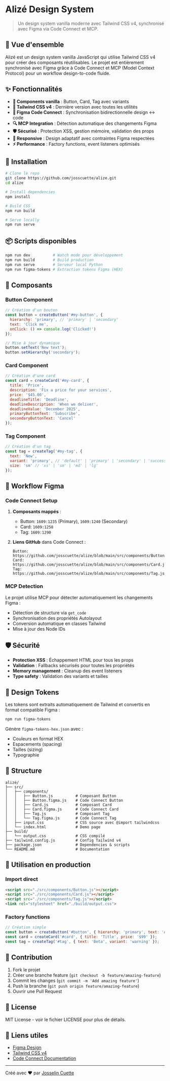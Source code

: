 # Alizé Design System

> Un design system vanilla moderne avec Tailwind CSS v4, synchronisé avec Figma via Code Connect et MCP.

## 🎨 Vue d'ensemble

Alizé est un design system vanilla JavaScript qui utilise Tailwind CSS v4 pour créer des composants réutilisables. Le projet est entièrement synchronisé avec Figma grâce à Code Connect et MCP (Model Context Protocol) pour un workflow design-to-code fluide.

## ✨ Fonctionnalités

- **🎯 Components vanilla** : Button, Card, Tag avec variants
- **🎨 Tailwind CSS v4** : Dernière version avec toutes les utilités
- **🔗 Figma Code Connect** : Synchronisation bidirectionnelle design ↔ code
- **🔍 MCP Integration** : Détection automatique des changements Figma
- **🛡️ Sécurisé** : Protection XSS, gestion mémoire, validation des props
- **📱 Responsive** : Design adaptatif avec contraintes Figma respectées
- **⚡ Performance** : Factory functions, event listeners optimisés

## 🚀 Installation

```bash
# Clone le repo
git clone https://github.com/josscuette/alize.git
cd alize

# Install dependencies
npm install

# Build CSS
npm run build

# Serve locally
npm run serve
```

## 📦 Scripts disponibles

```bash
npm run dev          # Watch mode pour développement
npm run build        # Build production
npm run serve        # Serveur local Python
npm run figma-tokens # Extraction tokens Figma (HEX)
```

## 🧩 Composants

### Button Component
```javascript
// Création d'un bouton
const button = createButton('#my-button', {
  hierarchy: 'primary', // 'primary' | 'secondary'
  text: 'Click me',
  onClick: () => console.log('Clicked!')
});

// Mise à jour dynamique
button.setText('New text');
button.setHierarchy('secondary');
```

### Card Component
```javascript
// Création d'une card
const card = createCard('#my-card', {
  title: 'Price',
  description: 'Fix a price for your services',
  price: '$45.00',
  deadlineTitle: 'Deadline',
  deadlineDescription: 'When we deliver',
  deadlineValue: 'December 2025',
  primaryButtonText: 'Subscribe',
  secondaryButtonText: 'Cancel'
});
```

### Tag Component
```javascript
// Création d'un tag
const tag = createTag('#my-tag', {
  text: 'New',
  variant: 'primary', // 'default' | 'primary' | 'secondary' | 'success' | 'warning' | 'error'
  size: 'sm' // 'xs' | 'sm' | 'md' | 'lg'
});
```

## 🎨 Workflow Figma

### Code Connect Setup

1. **Composants mappés** :
   - Button: `1609:1235` (Primary), `1609:1240` (Secondary)
   - Card: `1609:1258`
   - Tag: `1609:1290`

2. **Liens GitHub** dans Code Connect :
   ```
   Button: https://github.com/josscuette/alize/blob/main/src/components/Button.js
   Card: https://github.com/josscuette/alize/blob/main/src/components/Card.js
   Tag: https://github.com/josscuette/alize/blob/main/src/components/Tag.js
   ```

### MCP Detection

Le projet utilise MCP pour détecter automatiquement les changements Figma :
- Détection de structure via `get_code`
- Synchronisation des propriétés Autolayout
- Conversion automatique en classes Tailwind
- Mise à jour des Node IDs

## 🛡️ Sécurité

- **Protection XSS** : Échappement HTML pour tous les props
- **Validation** : Fallbacks sécurisés pour toutes les propriétés
- **Memory management** : Cleanup des event listeners
- **Type safety** : Validation des variants et tailles

## 🎯 Design Tokens

Les tokens sont extraits automatiquement de Tailwind et convertis en format compatible Figma :

```bash
npm run figma-tokens
```

Génère `figma-tokens-hex.json` avec :
- Couleurs en format HEX
- Espacements (spacing)
- Tailles (sizing)
- Typographie

## 📁 Structure

```
alizé/
├── src/
│   ├── components/
│   │   ├── Button.js          # Composant Button
│   │   ├── Button.figma.js    # Code Connect Button
│   │   ├── Card.js            # Composant Card
│   │   ├── Card.figma.js      # Code Connect Card
│   │   ├── Tag.js             # Composant Tag
│   │   └── Tag.figma.js       # Code Connect Tag
│   ├── input.css              # CSS source avec @import tailwindcss
│   └── index.html             # Demo page
├── build/
│   └── output.css             # CSS compilé
├── tailwind.config.js         # Config Tailwind v4
├── package.json               # Dependencies & scripts
└── README.md                  # Documentation
```

## 🌟 Utilisation en production

### Import direct
```html
<script src="./src/components/Button.js"></script>
<script src="./src/components/Card.js"></script>
<script src="./src/components/Tag.js"></script>
<link rel="stylesheet" href="./build/output.css">
```

### Factory functions
```javascript
// Création simple
const button = createButton('#button', { hierarchy: 'primary', text: 'Action' });
const card = createCard('#card', { title: 'Title', price: '$99' });
const tag = createTag('#tag', { text: 'Beta', variant: 'warning' });
```

## 🤝 Contribution

1. Fork le projet
2. Créer une branche feature (`git checkout -b feature/amazing-feature`)
3. Commit les changes (`git commit -m 'Add amazing feature'`)
4. Push la branche (`git push origin feature/amazing-feature`)
5. Ouvrir une Pull Request

## 📄 License

MIT License - voir le fichier LICENSE pour plus de détails.

## 🔗 Liens utiles

- [Figma Design](https://www.figma.com/design/f6Q26RRDgYcHrJkpdSqStm/Aliz%C3%A9-Tailwind-Test)
- [Tailwind CSS v4](https://tailwindcss.com/blog/tailwindcss-v4-alpha)
- [Code Connect Documentation](https://help.figma.com/hc/en-us/articles/23920389749655-Code-Connect)

---

Créé avec ❤️ par [Josselin Cuette](https://github.com/josscuette)
